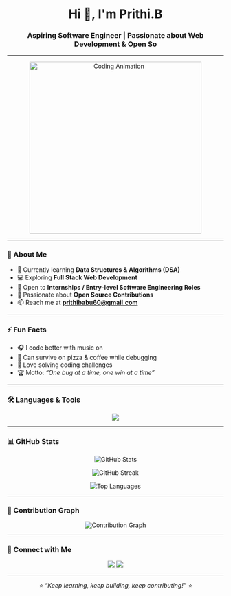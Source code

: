 <h1 align="center">Hi 👋, I'm Prithi.B</h1>
<h3 align="center">Aspiring Software Engineer | Passionate about Web Development & Open So</h3>

---

<p align="center">
<img src="https://media.giphy.com/media/qgQUggAC3Pfv687qPC/giphy.gif" width="400" alt="Coding Animation">


</p>

---

### 🚀 About Me
- 🌱 Currently learning **Data Structures & Algorithms (DSA)**
- 💻 Exploring **Full Stack Web Development**
- 🔭 Open to **Internships / Entry-level Software Engineering Roles**
- 🤝 Passionate about **Open Source Contributions**
- 📫 Reach me at **prithibabu60@gmail.com**

---

### ⚡ Fun Facts
- 🎧 I code better with music on  
- 🍕 Can survive on pizza & coffee while debugging  
- 🧩 Love solving coding challenges  
- 🏆 Motto: *“One bug at a time, one win at a time”*  

---

### 🛠️ Languages & Tools
<p align="center">
  <img src="https://skillicons.dev/icons?i=html,css,js,php,wordpress,react,nodejs,mysql,git,github,vscode" />
</p>

---

### 📊 GitHub Stats
<p align="center">
  <img src="https://github-readme-stats.vercel.app/api?username=prithi2004&show_icons=true&theme=tokyonight" alt="GitHub Stats" />
</p>

<p align="center">
  <img src="https://github-readme-streak-stats.herokuapp.com/?user=prithi2004&theme=tokyonight" alt="GitHub Streak" />
</p>

<p align="center">
  <img src="https://github-readme-stats.vercel.app/api/top-langs/?username=prithi2004&layout=compact&theme=tokyonight" alt="Top Languages" />
</p>

---

### 🌟 Contribution Graph
<p align="center">
  <img src="https://github-readme-activity-graph.vercel.app/graph?username=prithi2004&theme=tokyo-night" alt="Contribution Graph" />
</p>

---

### 🔗 Connect with Me
<p align="center">
  <a href="https://www.linkedin.com/in/prithibabu" target="_blank">
    <img src="https://img.shields.io/badge/LinkedIn-0A66C2?style=for-the-badge&logo=linkedin&logoColor=white"/>
  </a>
  <a href="mailto:prithibabu60@gmail.com">
    <img src="https://img.shields.io/badge/Gmail-D14836?style=for-the-badge&logo=gmail&logoColor=white"/>
  </a>
</p>

---

<p align="center">
  <i>⭐ “Keep learning, keep building, keep contributing!” ⭐</i>
</p>
